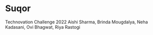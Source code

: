 # Suqor
Technovation Challenge 2022
Aishi Sharma, Brinda Mougdalya, Neha Kadasani, Ovi Bhagwat, Riya Rastogi 
